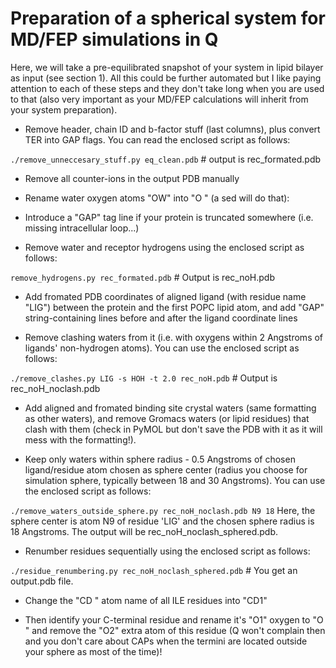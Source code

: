# Preparation of a spherical system for MD/FEP simulations in Q

Here, we will take a pre-equilibrated snapshot of your system in lipid bilayer as input (see section 1). All this could be further automated but I like paying attention to each of these steps and they don't take long when you are used to that (also very important as your MD/FEP calculations will inherit from your system preparation).

- Remove header, chain ID and b-factor stuff (last columns), plus convert TER into GAP flags. You can read the enclosed script as follows:

```./remove_unneccesary_stuff.py eq_clean.pdb``` # output is rec_formated.pdb

- Remove all counter-ions in the output PDB manually

- Rename water oxygen atoms "OW" into "O " (a sed will do that):

- Introduce a "GAP" tag line if your protein is truncated somewhere (i.e. missing intracellular loop...)

- Remove water and receptor hydrogens using the enclosed script as follows:

```remove_hydrogens.py rec_formated.pdb``` # Output is rec_noH.pdb

- Add fromated PDB coordinates of aligned ligand (with residue name "LIG") between the protein and the first POPC lipid atom, and add "GAP" string-containing lines before and after the ligand coordinate lines

- Remove clashing waters from it (i.e. with oxygens within 2 Angstroms of ligands' non-hydrogen atoms). You can use the enclosed script as follows:

```./remove_clashes.py LIG -s HOH -t 2.0 rec_noH.pdb``` # Output is rec_noH_noclash.pdb

- Add aligned and fromated binding site crystal waters (same formatting as other waters), and remove Gromacs waters (or lipid residues) that clash with them (check in PyMOL but don't save the PDB with it as it will mess with the formatting!).

- Keep only waters within sphere radius - 0.5 Angstroms of chosen ligand/residue atom chosen as sphere center (radius you choose for simulation sphere, typically between 18 and 30 Angstroms). You can use the enclosed script as follows:

```./remove_waters_outside_sphere.py rec_noH_noclash.pdb N9 18``` Here, the sphere center is atom N9 of residue 'LIG' and the chosen sphere radius is 18 Angstroms. The output will be rec_noH_noclash_sphered.pdb.

- Renumber residues sequentially using the enclosed script as follows:

```./residue_renumbering.py rec_noH_noclash_sphered.pdb``` # You get an output.pdb file.

- Change the "CD " atom name of all ILE residues into "CD1"

- Then identify your C-terminal residue and rename it's "O1" oxygen to "O " and remove the "O2" extra atom of this residue (Q won't complain then and you don't care about CAPs when the termini are located outside your sphere as most of the time)!
